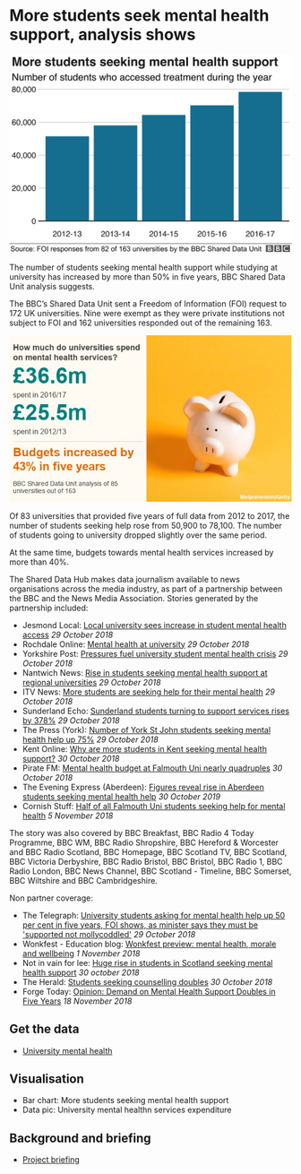 # More students seek mental health support, analysis shows

![](https://github.com/BBC-Data-Unit/Uni-mental-health/blob/master/education_counselling.png)

The number of students seeking mental health support while studying at university has increased by more than 50% in five years, BBC Shared Data Unit analysis suggests.

The BBC’s Shared Data Unit sent a Freedom of Information (FOI) request to 172 UK universities. Nine were exempt as they were private institutions not subject to FOI and 162 universities responded out of the remaining 163.


![](https://github.com/BBC-Data-Unit/Uni-mental-health/blob/master/Uni_Mental%20health%20expenditure.png)

Of 83 universities that provided five years of full data from 2012 to 2017, the number of students seeking help rose from 50,900 to 78,100. The number of students going to university dropped slightly over the same period.

At the same time, budgets towards mental health services increased by more than 40%.



The Shared Data Hub makes data journalism available to news organisations across the media industry, as part of a partnership between the BBC and the News Media Association. Stories generated by the partnership included:

* Jesmond Local: [Local university sees increase in student mental health access](http://jesmondlocal.com/2018/10/local-university-sees-increase-in-student-mental-health-access/) *29 October 2018*
* Rochdale Online: [Mental health at university](https://www.rochdaleonline.co.uk/news-features/2/news-headlines/123358/mental-health-at-university) *29 October 2018*
* Yorkshire Post: [Pressures fuel university student mental health crisis](https://www.yorkshirepost.co.uk/news/pressures-fuel-university-student-mental-health-crisis-1-9418102) *29 October 2018*
* Nantwich News: [Rise in students seeking mental health support at regional universities](https://thenantwichnews.co.uk/2018/10/29/rise-in-students-seeking-mental-health-support-at-regional-universities/) *29 October 2018*
* ITV News: [More students are seeking help for their mental health](https://www.itv.com/news/anglia/2018-10-29/more-students-are-seeking-help-for-their-mental-health/) *29 October 2018*
* Sunderland Echo: [Sunderland students turning to support services rises by 378%](https://www.sunderlandecho.com/news/sunderland-students-turning-to-support-services-rises-by-378-1-9417466) *29 October 2018*
* The Press (York): [Number of York St John students seeking mental health help up 75%](https://www.yorkpress.co.uk/news/17015643.number-of-york-st-john-students-seeking-mental-health-help-up-75/) *29 October 2018*
* Kent Online: [Why are more students in Kent seeking mental health support?](https://www.kentonline.co.uk/kmtv/video/why-are-more-students-in-kent-seeking-mental-health-support-22742/?fbclid=IwAR2mfa8w68JyX4leSrpPof8JWaoMwOs2CIKE8FeEwlUIb9EvoHKmK2rHDr8) *30 October 2018*
* Pirate FM: [Mental health budget at Falmouth Uni nearly quadruples](https://www.piratefm.co.uk/news/latest-news/2723751/mental-health-budget-at-falmouth-uni-nearly-quadruples/) *30 October 2018*
* The Evening Express (Aberdeen): [Figures reveal rise in Aberdeen students seeking mental health help](https://www.eveningexpress.co.uk/fp/news/local/figures-reveal-rise-in-aberdeen-students-seeking-mental-health-help/#r3z-addoor) *30 October 2019*
* Cornish Stuff: [Half of all Falmouth Uni students seeking help for mental health](https://cornishstuff.com/2018/11/05/half-of-all-falmouth-uni-students-seeking-help-for-mental-health/) *5 November 2018*


The story was also covered by BBC Breakfast, BBC Radio 4 Today Programme, BBC WM, BBC Radio Shropshire, BBC Hereford & Worcester and BBC Radio Scotland, BBC Homepage, BBC Scotland TV, BBC Scotland, BBC Victoria Derbyshire, BBC Radio Bristol, BBC Bristol, BBC Radio 1, BBC Radio London, BBC News Channel, BBC Scotland - Timeline, BBC Somerset, BBC Wiltshire and BBC Cambridgeshire. 

Non partner coverage:

* The Telegraph: [University students asking for mental health help up 50 per cent in five years, FOI shows, as minister says they must be 'supported not mollycoddled'](https://www.telegraph.co.uk/news/2018/10/29/university-students-asking-mental-health-help-50-per-cent-five/) *29 October 2018*
* Wonkfest - Education blog: [Wonkfest preview: mental health, morale and wellbeing](https://wonkhe.com/blogs/wonkfest-preview-mental-health-morale-and-wellbeing/) *1 November 2018*
* Not in vain for lee: [Huge rise in students in Scotland seeking mental health support](http://www.notinvainforlee.co.uk/?p=1636) *30 october 2018*
* The Herald: [Students seeking counselling doubles](https://www.pressreader.com/uk/the-herald/20181030/281964608717027) *30 October 2018*
* Forge Today: [Opinion: Demand on Mental Health Support Doubles in Five Years](http://forgetoday.com/2018/11/18/opinion-demand-on-mental-health-support-doubles-in-five-years/) *18 November 2018*

## Get the data

* [University mental health ](https://docs.google.com/spreadsheets/d/1B8LLW9b4hun8wBwnZYHsZ_EqpwMetoRvLjY4tjAXO7U/edit?usp=sharing)

## Visualisation

* Bar chart: More students seeking mental health support
* Data pic: University mental healthn services expenditure

## Background and briefing

* [Project briefing](https://docs.google.com/document/d/19IU1911xkJuzJvOFOj_Z1DP0Z5W0KoxKgL3Mzx-YDSU/edit?usp=sharing)

